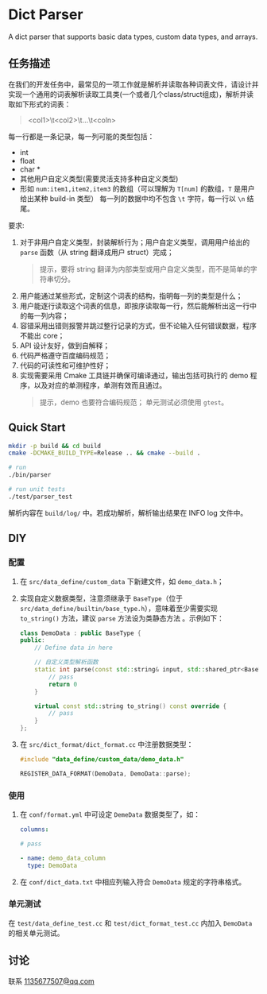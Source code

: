 # Dict Parser

A dict parser that supports basic data types, custom data types, and arrays.

## 任务描述

在我们的开发任务中，最常见的一项工作就是解析并读取各种词表文件，请设计并实现一个通用的词表解析读取工具类(一个或者几个class/struct组成)，解析并读取如下形式的词表：

> \<col1\>\t\<col2\>\t...\t\<coln\>

每一行都是一条记录，每一列可能的类型包括：

- int
- float
- char *
- 其他用户自定义类型(需要灵活支持多种自定义类型)
- 形如 `num:item1,item2,item3` 的数组（可以理解为 `T[num]` 的数组，`T` 是用户给出某种 build-in 类型）
每一列的数据中均不包含 `\t` 字符，每一行以 `\n` 结尾。

要求:

1. 对于非用户自定义类型，封装解析行为；用户自定义类型，调用用户给出的 `parse` 函数（从 string 翻译成用户 struct）完成；
    > 提示，要将 string 翻译为内部类型或用户自定义类型，而不是简单的字符串切分。
2. 用户能通过某些形式，定制这个词表的结构，指明每一列的类型是什么；
3. 用户能逐行读取这个词表的信息，即按序读取每一行，然后能解析出这一行中的每一列内容；
4. 容错采用出错则报警并跳过整行记录的方式，但不论输入任何错误数据，程序不能出 core；
5. API 设计友好，做到自解释；
6. 代码严格遵守百度编码规范；
7. 代码的可读性和可维护性好；
8. 实现需要采用 Cmake 工具链并确保可编译通过，输出包括可执行的 demo 程序，以及对应的单测程序，单测有效而且通过。
   > 提示，demo 也要符合编码规范；
   > 单元测试必须使用 `gtest`。

## Quick Start

```bash
mkdir -p build && cd build
cmake -DCMAKE_BUILD_TYPE=Release .. && cmake --build .

# run
./bin/parser

# run unit tests
./test/parser_test
```

解析内容在 `build/log/` 中。若成功解析，解析输出结果在 INFO log 文件中。

## DIY

### 配置

1. 在 `src/data_define/custom_data` 下新建文件，如 `demo_data.h`；
2. 实现自定义数据类型，注意须继承于 `BaseType`（位于 `src/data_define/builtin/base_type.h`），意味着至少需要实现 `to_string()` 方法，建议 `parse` 方法设为类静态方法 。示例如下：

    ```C++
    class DemoData : public BaseType {
    public:
        // Define data in here

        // 自定义类型解析函数
        static int parse(const std::string& input, std::shared_ptr<BaseType>& output) {
            // pass
            return 0
        }

        virtual const std::string to_string() const override {
            // pass
        }
    };
    ```

3. 在 `src/dict_format/dict_format.cc` 中注册数据类型：

    ```C++
    #include "data_define/custom_data/demo_data.h"

    REGISTER_DATA_FORMAT(DemoData, DemoData::parse);
    ```

### 使用

1. 在 `conf/format.yml` 中可设定 `DemeData` 数据类型了，如：

    ```YAML
    columns:

    # pass

    - name: demo_data_column
      type: DemoData
    ```

2. 在 `conf/dict_data.txt` 中相应列输入符合 `DemoData` 规定的字符串格式。

### 单元测试

在 `test/data_define_test.cc` 和 `test/dict_format_test.cc` 内加入 `DemoData` 的相关单元测试。

## 讨论

联系 <1135677507@qq.com>
